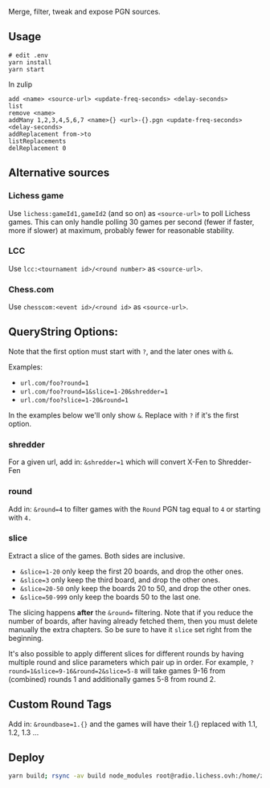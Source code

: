 Merge, filter, tweak and expose PGN sources.

## Usage

```
# edit .env
yarn install
yarn start
```

In zulip

```
add <name> <source-url> <update-freq-seconds> <delay-seconds>
list
remove <name>
addMany 1,2,3,4,5,6,7 <name>{} <url>-{}.pgn <update-freq-seconds> <delay-seconds>
addReplacement from->to
listReplacements
delReplacement 0
```

## Alternative sources

### Lichess game

Use `lichess:gameId1,gameId2` (and so on) as `<source-url>` to poll Lichess games. This can only handle polling 30 games per second (fewer if faster, more if slower) at maximum, probably fewer for reasonable stability.

### LCC

Use `lcc:<tournament id>/<round number>` as `<source-url>`.

### Chess.com

Use `chesscom:<event id>/<round id>` as `<source-url>`.

## QueryString Options:

Note that the first option must start with `?`, and the later ones with `&`.

Examples:

- `url.com/foo?round=1`
- `url.com/foo?round=1&slice=1-20&shredder=1`
- `url.com/foo?slice=1-20&round=1`

In the examples below we'll only show `&`. Replace with `?` if it's the first option.

### shredder

For a given url, add in: `&shredder=1` which will convert X-Fen to Shredder-Fen

### round

Add in: `&round=4` to filter games with the `Round` PGN tag equal to `4` or starting with `4.`

### slice

Extract a slice of the games. Both sides are inclusive.

- `&slice=1-20` only keep the first 20 boards, and drop the other ones.
- `&slice=3` only keep the third board, and drop the other ones.
- `&slice=20-50` only keep the boards 20 to 50, and drop the other ones.
- `&slice=50-999` only keep the boards 50 to the last one.

The slicing happens **after** the `&round=` filtering.
Note that if you reduce the number of boards, after having already fetched them, then you must delete manually the extra chapters.
So be sure to have it `slice` set right from the beginning.

It's also possible to apply different slices for different rounds by having multiple round and slice parameters which pair up in order. For example, `?round=1&slice=9-16&round=2&slice=5-8` will take games 9-16 from (combined) rounds 1 and additionally games 5-8 from round 2.

## Custom Round Tags

Add in: `&roundbase=1.{}` and the games will have their 1.{}
replaced with 1.1, 1.2, 1.3 ...

## Deploy

```sh
yarn build; rsync -av build node_modules root@radio.lichess.ovh:/home/zulip-pgn-mule/; ssh root@radio.lichess.ovh "systemctl restart zulip-pgn-mule"
```
